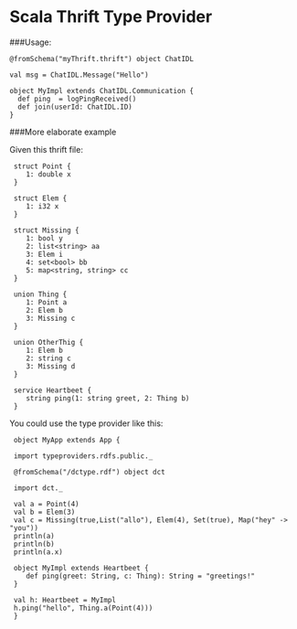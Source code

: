 Scala Thrift Type Provider
============================

###Usage:

    @fromSchema("myThrift.thrift") object ChatIDL
   
    val msg = ChatIDL.Message("Hello")
    
    object MyImpl extends ChatIDL.Communication {
      def ping  = logPingReceived()
      def join(userId: ChatIDL.ID)
    }

###More elaborate example

Given this thrift file:

     struct Point {
        1: double x
     }
     
     struct Elem {
        1: i32 x
     }
     
     struct Missing {
        1: bool y
        2: list<string> aa
        3: Elem i
        4: set<bool> bb
        5: map<string, string> cc
     }
     
     union Thing {
        1: Point a
        2: Elem b
        3: Missing c
     }
     
     union OtherThig {
        1: Elem b
        2: string c
        3: Missing d
     }
     
     service Heartbeet {
        string ping(1: string greet, 2: Thing b)
     }
     
You could use the type provider like this:

     object MyApp extends App {
     
     import typeproviders.rdfs.public._
     
     @fromSchema("/dctype.rdf") object dct
     
     import dct._
     
     val a = Point(4)
     val b = Elem(3)
     val c = Missing(true,List("allo"), Elem(4), Set(true), Map("hey" -> "you"))
     println(a)
     println(b)
     println(a.x)
     
     object MyImpl extends Heartbeet {
        def ping(greet: String, c: Thing): String = "greetings!"
     }
     
     val h: Heartbeet = MyImpl
     h.ping("hello", Thing.a(Point(4)))
     }
